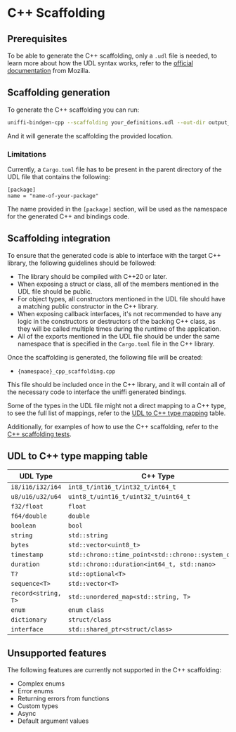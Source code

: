 # C++ Scaffolding

## Prerequisites

To be able to generate the C++ scaffolding, only a `.udl` file is needed, to learn more about how the UDL syntax works, refer to the [official documentation](https://mozilla.github.io/uniffi-rs/Overview.html) from Mozilla.

## Scaffolding generation

To generate the C++ scaffolding you can run:

```bash
uniffi-bindgen-cpp --scaffolding your_definitions.udl --out-dir output_directory
```

And it will generate the scaffolding the provided location.

### Limitations

Currently, a `Cargo.toml` file has to be present in the parent directory of the UDL file that contains the following:
```
[package]
name = "name-of-your-package"
```

The name provided in the `[package]` section, will be used as the namespace for the generated C++ and bindings code.

## Scaffolding integration

To ensure that the generated code is able to interface with the target C++ library, the following guidelines should be followed:

- The library should be compiled with C++20 or later.
- When exposing a struct or class, all of the members mentioned in the UDL file should be public.
- For object types, all constructors mentioned in the UDL file should have a matching public constructor in the C++ library.
- When exposing callback interfaces, it's not recommended to have any logic in the constructors or destructors of the backing C++ class, as they will be called multiple times during the runtime of the application.
- All of the exports mentioned in the UDL file should be under the same namespace that is specified in the `Cargo.toml` file in the C++ library.

Once the scaffolding is generated, the following file will be created:

- `{namespace}_cpp_scaffolding.cpp`

This file should be included once in the C++ library, and it will contain all of the necessary code to interface the uniffi generated bindings.

Some of the types in the UDL file might not a direct mapping to a C++ type, to see the full list of mappings, refer to the [UDL to C++ type mapping](#udl-to-c-type-mapping-table) table.

Additionally, for examples of how to use the C++ scaffolding, refer to the [C++ scaffolding tests](../cpp-tests/scaffolding_tests).

## UDL to C++ type mapping table

| UDL Type | C++ Type |
|----------|----------|
| `i8/i16/i32/i64` | `int8_t/int16_t/int32_t/int64_t` |
| `u8/u16/u32/u64` | `uint8_t/uint16_t/uint32_t/uint64_t` |
| `f32/float` | `float` |
| `f64/double` | `double` |
| `boolean` | `bool` |
| `string` | `std::string` |
| `bytes` | `std::vector<uint8_t>` |
| `timestamp` | `std::chrono::time_point<std::chrono::system_clock>` |
| `duration` | `std::chrono::duration<int64_t, std::nano>` |
| `T?` | `std::optional<T>` |
| `sequence<T>` | `std::vector<T>` |
| `record<string, T>` | `std::unordered_map<std::string, T>` |
| `enum` | `enum class` |
| `dictionary` | `struct/class` |
| `interface` | `std::shared_ptr<struct/class>` |

## Unsupported features

The following features are currently not supported in the C++ scaffolding:

- Complex enums
- Error enums
- Returning errors from functions
- Custom types
- Async
- Default argument values
